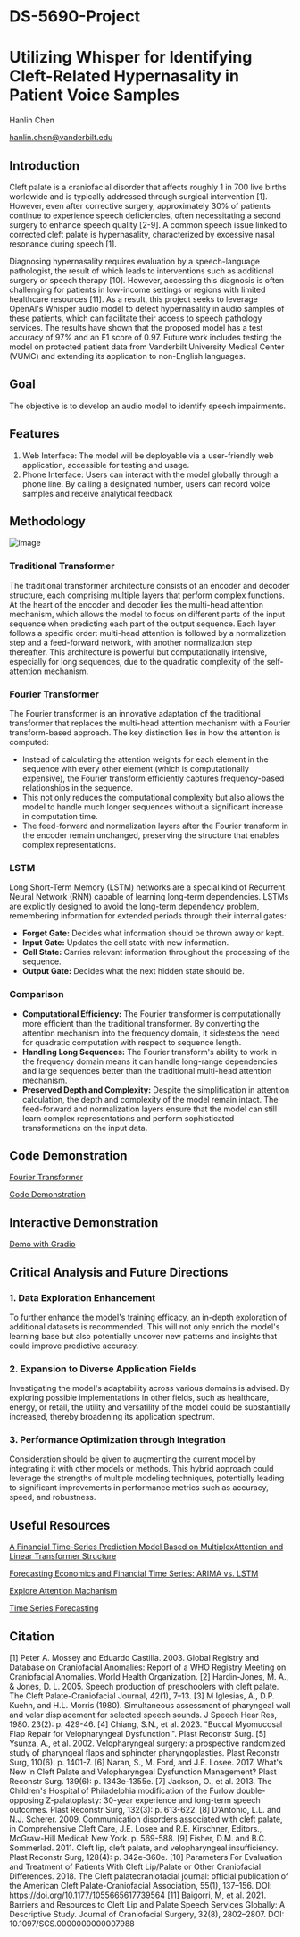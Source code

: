 # DS-5690-Project
# Utilizing Whisper for Identifying Cleft-Related Hypernasality in Patient Voice Samples
Hanlin Chen

hanlin.chen@vanderbilt.edu

## Introduction
Cleft palate is a craniofacial disorder that affects roughly 1 in 700 live births worldwide and is typically addressed through surgical intervention [1]. However, even after corrective surgery, approximately 30% of patients continue to experience speech deficiencies, often necessitating a second surgery to enhance speech quality [2-9]. A common speech issue linked to corrected cleft palate is hypernasality, characterized by excessive nasal resonance during speech [1].

Diagnosing hypernasality requires evaluation by a speech-language pathologist, the result of which leads to interventions such as additional surgery or speech therapy [10]. However, accessing this diagnosis is often challenging for patients in low-income settings or regions with limited healthcare resources [11]. As a result, this project seeks to leverage OpenAI's Whisper audio model to detect hypernasality in audio samples of these patients, which can facilitate their access to speech pathology services. The results have shown that the proposed model has a test accuracy of 97% and an F1 score of 0.97. Future work includes testing the model on protected patient data from Vanderbilt University Medical Center (VUMC) and extending its application to non-English languages.

## Goal
The objective is to develop an audio model to identify speech impairments.

## Features
1. Web Interface: The model will be deployable via a user-friendly web application, accessible for testing and usage.
2. Phone Interface: Users can interact with the model globally through a phone line. By calling a designated number, users can record voice samples and receive analytical feedback

## Methodology 
![image](https://github.com/Zoliverling/Linear_Transformation/assets/106001844/d388e504-b32d-4d31-80f1-8a5f274d6f28)

### Traditional Transformer
The traditional transformer architecture consists of an encoder and decoder structure, each comprising multiple layers that perform complex functions. At the heart of the encoder and decoder lies the multi-head attention mechanism, which allows the model to focus on different parts of the input sequence when predicting each part of the output sequence. Each layer follows a specific order: multi-head attention is followed by a normalization step and a feed-forward network, with another normalization step thereafter. This architecture is powerful but computationally intensive, especially for long sequences, due to the quadratic complexity of the self-attention mechanism.

### Fourier Transformer
The Fourier transformer is an innovative adaptation of the traditional transformer that replaces the multi-head attention mechanism with a Fourier transform-based approach. The key distinction lies in how the attention is computed:
- Instead of calculating the attention weights for each element in the sequence with every other element (which is computationally expensive), the Fourier transform efficiently captures frequency-based relationships in the sequence.
- This not only reduces the computational complexity but also allows the model to handle much longer sequences without a significant increase in computation time.
- The feed-forward and normalization layers after the Fourier transform in the encoder remain unchanged, preserving the structure that enables complex representations.

### LSTM
Long Short-Term Memory (LSTM) networks are a special kind of Recurrent Neural Network (RNN) capable of learning long-term dependencies. LSTMs are explicitly designed to avoid the long-term dependency problem, remembering information for extended periods through their internal gates:
- **Forget Gate:** Decides what information should be thrown away or kept.
- **Input Gate:** Updates the cell state with new information.
- **Cell State:** Carries relevant information throughout the processing of the sequence.
- **Output Gate:** Decides what the next hidden state should be.

### Comparison
- **Computational Efficiency:** The Fourier transformer is computationally more efficient than the traditional transformer. By converting the attention mechanism into the frequency domain, it sidesteps the need for quadratic computation with respect to sequence length.
- **Handling Long Sequences:** The Fourier transform's ability to work in the frequency domain means it can handle long-range dependencies and large sequences better than the traditional multi-head attention mechanism.
- **Preserved Depth and Complexity:** Despite the simplification in attention calculation, the depth and complexity of the model remain intact. The feed-forward and normalization layers ensure that the model can still learn complex representations and perform sophisticated transformations on the input data.

## Code Demonstration
[Fourier Transformer](https://github.com/Zoliverling/Linear_Transformation/blob/main/Fourier_Transformer.py)

[Code Demonstration](https://github.com/Zoliverling/Linear_Transformation/blob/main/Linear%20Transformer.ipynb)

## Interactive Demonstration
[Demo with Gradio](https://github.com/Zoliverling/Linear_Transformation/blob/main/stock_prediction.ipynb)


## Critical Analysis and Future Directions
### 1. Data Exploration Enhancement
To further enhance the model's training efficacy, an in-depth exploration of additional datasets is recommended. This will not only enrich the model's learning base but also potentially uncover new patterns and insights that could improve predictive accuracy.

### 2. Expansion to Diverse Application Fields
Investigating the model's adaptability across various domains is advised. By exploring possible implementations in other fields, such as healthcare, energy, or retail, the utility and versatility of the model could be substantially increased, thereby broadening its application spectrum.

### 3. Performance Optimization through Integration
Consideration should be given to augmenting the current model by integrating it with other models or methods. This hybrid approach could leverage the strengths of multiple modeling techniques, potentially leading to significant improvements in performance metrics such as accuracy, speed, and robustness.


## Useful Resources
[A Financial Time-Series Prediction Model Based on MultiplexAttention and Linear Transformer Structure](https://www.mdpi.com/2076-3417/13/8/5175)

[Forecasting Economics and Financial Time Series: ARIMA vs. LSTM](https://arxiv.org/abs/1803.06386)

[Explore Attention Machanism](https://www.3blue1brown.com/lessons/attention)

[Time Series Forecasting](https://www.tableau.com/learn/articles/time-series-forecasting)

## Citation
[1] Peter A. Mossey and Eduardo Castilla. 2003. Global Registry and Database on Craniofacial Anomalies: Report of a WHO Registry Meeting on
Craniofacial Anomalies. World Health Organization.
[2] Hardin-Jones, M. A., & Jones, D. L. 2005. Speech production of preschoolers with cleft palate. The Cleft Palate-Craniofacial Journal, 42(1), 7–13.
[3] M Iglesias, A., D.P. Kuehn, and H.L. Morris (1980). Simultaneous assessment of pharyngeal wall and velar displacement for selected speech
sounds. J Speech Hear Res, 1980. 23(2): p. 429-46.
[4] Chiang, S.N., et al. 2023. "Buccal Myomucosal Flap Repair for Velopharyngeal Dysfunction.". Plast Reconstr Surg.
[5] Ysunza, A., et al. 2002. Velopharyngeal surgery: a prospective randomized study of pharyngeal flaps and sphincter pharyngoplasties. Plast
Reconstr Surg, 110(6): p. 1401-7.
[6] Naran, S., M. Ford, and J.E. Losee. 2017. What's New in Cleft Palate and Velopharyngeal Dysfunction Management? Plast Reconstr Surg. 139(6):
p. 1343e-1355e.
[7] Jackson, O., et al. 2013. The Children's Hospital of Philadelphia modification of the Furlow double-opposing Z-palatoplasty: 30-year experience
and long-term speech outcomes. Plast Reconstr Surg, 132(3): p. 613-622.
[8] D’Antonio, L.L. and N.J. Scherer. 2009. Communication disorders associated with cleft palate, in Comprehensive Cleft Care, J.E. Losee and R.E. Kirschner, Editors., McGraw-Hill Medical: New York. p. 569-588.
[9] Fisher, D.M. and B.C. Sommerlad. 2011. Cleft lip, cleft palate, and velopharyngeal insufficiency. Plast Reconstr Surg, 128(4): p. 342e-360e.
[10] Parameters For Evaluation and Treatment of Patients With Cleft Lip/Palate or Other Craniofacial Differences. 2018. The Cleft palatecraniofacial journal: official publication of the American Cleft Palate-Craniofacial Association, 55(1), 137–156. DOI: https://doi.org/10.1177/1055665617739564
[11] Baigorri, M, et al. 2021. Barriers and Resources to Cleft Lip and Palate Speech Services Globally: A Descriptive Study. Journal of Craniofacial Surgery, 32(8), 2802–2807. DOI: 10.1097/SCS.0000000000007988


